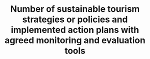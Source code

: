 ---
data_non_statistical: true
goal_meta_link: http://unstats.un.org/sdgs/files/metadata-compilation/Metadata-Goal-12.pdf
graph_title: Number of sustainable tourism strategies or policies and implemented
  action plans with agreed monitoring and evaluation tools
graph_type: null
has_metadata: true
indicator: 12.b.1
indicator_definition: The indicator currently lacks a methodological framework but
  it is expected that it should be rooted in some form of linked tourism and environmental
  accounts (TSA-SEEA).
indicator_name: Number of sustainable tourism strategies or policies and implemented
  action plans with agreed monitoring and evaluation tools
indicator_sort_order: 12-0b-01
indicator_variable: null
layout: indicator
method_of_computation: To be defined
national_geographical_coverage: United States
permalink: /12-b-1/
published: true
rationale_interpretation: 'The target has several dimensions. The suggested indicator
  focuses on the dimension: "sustainable development impacts for sustainable tourism".'
reporting_status: notstarted
sdg_goal: 12
source_active_1: true
source_notes_1: null
source_title_1: null
target: Develop and implement tools to monitor sustainable development impacts for
  sustainable tourism that creates jobs and promotes local culture and products.
target_id: 12.b
title: Number of sustainable tourism strategies or policies and implemented action
  plans with agreed monitoring and evaluation tools
un_custodial_agency: 'UNWTO (Partnering Agencies: UNEP)'
un_designated_tier: '3'
variable_description: null
variable_notes: null
---